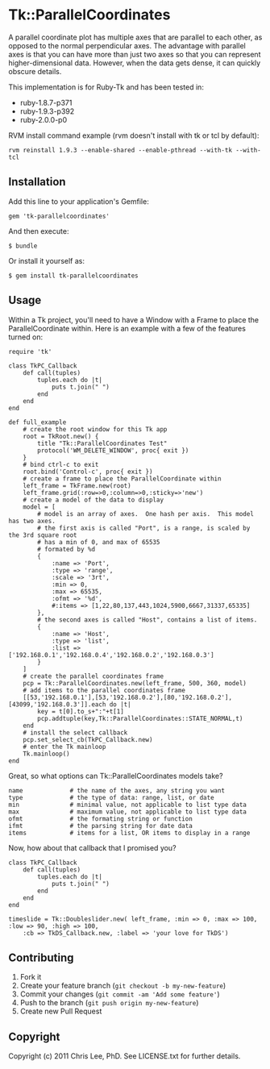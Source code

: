 # Tk::ParallelCoordinates

A parallel coordinate plot has multiple axes that are parallel to each other, as opposed to the normal perpendicular axes.  The advantage with parallel axes is that you can have more than just two axes so that you can represent higher-dimensional data.  However, when the data gets dense, it can quickly obscure details.

This implementation is for Ruby-Tk and has been tested in:
* ruby-1.8.7-p371
* ruby-1.9.3-p392
* ruby-2.0.0-p0
	
RVM install command example (rvm doesn't install with tk or tcl by default):

	rvm reinstall 1.9.3 --enable-shared --enable-pthread --with-tk --with-tcl

## Installation

Add this line to your application's Gemfile:

    gem 'tk-parallelcoordinates'

And then execute:

    $ bundle

Or install it yourself as:

    $ gem install tk-parallelcoordinates

## Usage

Within a Tk project, you'll need to have a Window with a Frame to place the ParallelCoordinate within.  Here is an example with a few of the features turned on:

	require 'tk'
	
	class TkPC_Callback
		def call(tuples)
			tuples.each do |t|
				puts t.join(" ")
			end
		end
	end

	def full_example
		# create the root window for this Tk app
		root = TkRoot.new() {
			title "Tk::ParallelCoordinates Test"
			protocol('WM_DELETE_WINDOW', proc{ exit })
		}
		# bind ctrl-c to exit
		root.bind('Control-c', proc{ exit })
		# create a frame to place the ParallelCoordinate within
		left_frame = TkFrame.new(root)
		left_frame.grid(:row=>0,:column=>0,:sticky=>'new')
		# create a model of the data to display
		model = [ 
			# model is an array of axes.  One hash per axis.  This model has two axes.
			# the first axis is called "Port", is a range, is scaled by the 3rd square root
			# has a min of 0, and max of 65535
			# formated by %d
			{ 
				:name => 'Port', 
				:type => 'range',
				:scale => '3rt',
				:min => 0,
				:max => 65535,
				:ofmt => '%d',
				#:items => [1,22,80,137,443,1024,5900,6667,31337,65335]
			},
			# the second axes is called "Host", contains a list of items.
			{
				:name => 'Host',
				:type => 'list',
				:list => ['192.168.0.1','192.168.0.4','192.168.0.2','192.168.0.3']
			}
		]
		# create the parallel coordinates frame
		pcp = Tk::ParallelCoordinates.new(left_frame, 500, 360, model)
		# add items to the parallel coordinates frame
		[[53,'192.168.0.1'],[53,'192.168.0.2'],[80,'192.168.0.2'],[43099,'192.168.0.3']].each do |t|
			key = t[0].to_s+":"+t[1]
			pcp.addtuple(key,Tk::ParallelCoordinates::STATE_NORMAL,t)
		end
		# install the select callback
		pcp.set_select_cb(TkPC_Callback.new)
		# enter the Tk mainloop
		Tk.mainloop()
	end
	
Great, so what options can Tk::ParallelCoordinates models take?

	name             # the name of the axes, any string you want
	type             # the type of data: range, list, or date
	min              # minimal value, not applicable to list type data
	max              # maximum value, not applicable to list type data
	ofmt             # the formating string or function
	ifmt             # the parsing string for date data
	items            # items for a list, OR items to display in a range

Now, how about that callback that I promised you?

	class TkPC_Callback
		def call(tuples)
			tuples.each do |t|
				puts t.join(" ")
			end
		end
	end
	
	timeslide = Tk::Doubleslider.new( left_frame, :min => 0, :max => 100, :low => 90, :high => 100,
		:cb => TkDS_Callback.new, :label => 'your love for TkDS')



## Contributing

1. Fork it
2. Create your feature branch (`git checkout -b my-new-feature`)
3. Commit your changes (`git commit -am 'Add some feature'`)
4. Push to the branch (`git push origin my-new-feature`)
5. Create new Pull Request

## Copyright

Copyright (c) 2011 Chris Lee, PhD. See LICENSE.txt for
further details.
